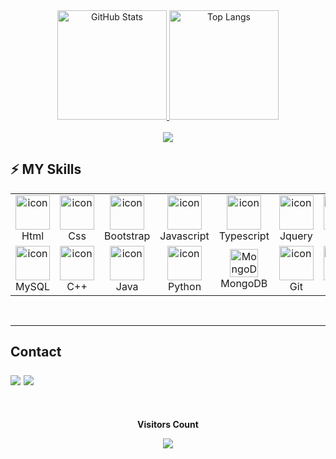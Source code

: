 <div align="center">
  <a href="https://github.com/bola-nabil"> 
  <img src="https://github-readme-stats-git-masterrstaa-rickstaa.vercel.app/api?username=bola-nabil&&show_icons=true&theme=dark" alt="GitHub Stats" height="175">
  <img src="https://github-readme-stats-git-masterrstaa-rickstaa.vercel.app/api/top-langs/?username=bola-nabil&layout=compact&theme=dark" alt="Top Langs" height="175">
</div>
<br />
<div align="center">
<a href="https://www.github.com/bola-nabil"><img src=https://github-readme-streak-stats.herokuapp.com?user=bola-nabil&stroke=ffffff&background=233142&ring=e22822&fire=e22822&currStreakNum=ffffff&currStreakLabel=e22822&sideNums=ffffff&sideLabels=e22822&dates=ffffff&hide_border=false"/></a>
</div>
    
## ⚡ MY Skills
<table align="center">
  <tr>
    <td align="center" widht=90>
      <img src="https://skillicons.dev/icons?i=html" alt="icon" width="55" height="55" />
      <br>Html
    </td>
    <td align="center" widht=90>
      <img src="https://skillicons.dev/icons?i=css" alt="icon" width="55" height="55" />
      <br>Css
    </td>
    <td align="center" widht=90>
      <img src="https://skillicons.dev/icons?i=bootstrap" alt="icon" width="55" height="55" />
      <br>Bootstrap
    </td>
    <td align="center" width="90">
      <img src="https://techstack-generator.vercel.app/js-icon.svg" alt="icon" width="55" height="55" />
      <br>Javascript
    </td>
    <td align="center" width="90">
      <img src="https://techstack-generator.vercel.app/ts-icon.svg" alt="icon" width="55" height="55" />
      <br>Typescript
    </td>
    <td align="center" widht=90>
      <img src="https://skillicons.dev/icons?i=jquery" alt="icon" width="55" height="55" />
      <br>Jquery
    </td>
    <td align="center" width="90">
      <img src="https://techstack-generator.vercel.app/react-icon.svg" alt="icon" width="55" height="55" />
      <br>React
    </td>
    <td align="center" width="90">
      <img src="https://skillicons.dev/icons?i=wordpress" width="45" height="45" alt="rails" />
      <br>WordPress
    </td>
    <td align="center" width="90">
      <img src="https://skillicons.dev/icons?i=php" width="45" height="45" alt="php" />
      <br>PHP
    </td>
    <td align="center" width="90">
      <img src="https://skillicons.dev/icons?i=laravel" width="45" height="45" alt="Laravel" />
      <br>Laravel
    </td>
  </tr>
  <tr>
    <td align="center" width="90">
      <img src="https://techstack-generator.vercel.app/mysql-icon.svg" alt="icon" width="55" height="55" />
      <br>MySQL
    </td>
     <td align="center" width="90">
      <img src="https://techstack-generator.vercel.app/cpp-icon.svg" alt="icon" width="55" height="55" />
      <br>C++
    </td>
    <td align="center" width="90">
      <img src="https://techstack-generator.vercel.app/java-icon.svg" alt="icon" width="55" height="55" />
      <br>Java
    </td>
    <td align="center" width="90">
      <img src="https://techstack-generator.vercel.app/python-icon.svg" alt="icon" width="55" height="55" />
      <br>Python
    </td>
    <td align="center" width="90">
      <img src="https://skillicons.dev/icons?i=mongodb" width="45" height="45" alt="MongoDB" />
      <br>MongoDB
    </td>
    <td align="center" widht=90>
      <img src="https://skillicons.dev/icons?i=git" alt="icon" width="55" height="55" />
      <br>Git
    </td>
    <td align="center" widht=90>
      <img src="https://skillicons.dev/icons?i=github" alt="icon" width="55" height="55" />
      <br>Github
    </td>
    <td align="center" width="90">
      <img src="https://skillicons.dev/icons?i=linux" width="55" height="55" alt="linux" />
      <br>Linux
    </td>
    <td align="center" width="90">
      <img src="https://skillicons.dev/icons?i=md" width="55" height="55" alt="md" />
      <br>md
    </td>
    <td align="center" width="90">
      <img src="https://skillicons.dev/icons?i=vscode" width="45" height="45" alt="vscode" />
      <br>vscode
    </td>
  </tr>
</table>
<br />
<hr />
<div class="contact">
<h2>Contact</p>
<a href = "mailto:bolanabil404@gmail.com"><img src="https://img.shields.io/badge/-Gmail-%23333?style=for-the-badge&logo=gmail&logoColor=white" target="_blank"></a>
  <a href="https://www.linkedin.com/in/bolanabil/" target="_blank" align="center"><img src="https://img.shields.io/badge/-LinkedIn-%230077B5?style=for-the-badge&logo=linkedin&logoColor=white" target="_blank"></a>
</div>
<br><p align="center"><b>Visitors Count</b></p>  
<p align="center"><img align="center" src="https://profile-counter.glitch.me/{bola-nabil}/count.svg" /></p> 
<br>
